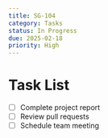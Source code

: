 ```yaml
---
title: SG-104
category: Tasks
status: In Progress
due: 2025-02-18
priority: High
---
```


# Task List
- [ ] Complete project report  
- [ ] Review pull requests  
- [ ] Schedule team meeting  
